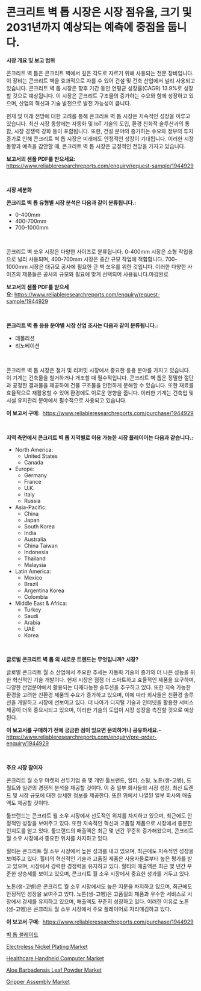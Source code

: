 <p><h1>콘크리트 벽 톱 시장은 시장 점유율, 크기 및 2031년까지 예상되는 예측에 중점을 둡니다.</h1></p><p><strong>시장 개요 및 보고 범위</strong></p>
<p><p>콘크리트 벽 톱은 콘크리트 벽에서 깊은 각도로 자르기 위해 사용되는 전문 장비입니다. 이 장비는 콘크리트 벽을 효과적으로 자를 수 있어 건설 및 건축 산업에서 널리 사용되고 있습니다. 콘크리트 벽 톱 시장은 향후 기간 동안 연평균 성장률(CAGR) 13.9%로 성장할 것으로 예상됩니다. 이 시장은 콘크리트 구조물의 증가하는 수요와 함께 성장하고 있으며, 산업의 혁신과 기술 발전으로 발전 가능성이 큽니다.</p><p>현재 및 미래 전망에 대한 고려를 통해 콘크리트 벽 톱 시장은 지속적인 성장을 이루고 있습니다. 최신 시장 동향에는 자동화 및 IoT 기술의 도입, 환경 친화적 솔루션과의 통합, 시장 경쟁력 강화 등이 포함됩니다. 또한, 건설 분야의 증가하는 수요와 정부의 투자 증가로 인해 콘크리트 벽 톱 시장은 미래에도 안정적인 성장이 기대됩니다. 이러한 시장 동향과 예측을 감안할 때, 콘크리트 벽 톱 시장은 긍정적인 전망을 가지고 있습니다.</p></p>
<p><strong>보고서의 샘플 PDF를 받으세요:</strong> <a href="https://www.reliableresearchreports.com/enquiry/request-sample/1944929">https://www.reliableresearchreports.com/enquiry/request-sample/1944929</a></p>
<p>&nbsp;</p>
<p><strong>시장 세분화</strong></p>
<p><strong>콘크리트 벽 톱 유형별 시장 분석은 다음과 같이 분류됩니다.:</strong></p>
<p><ul><li>0-400mm</li><li>400-700mm</li><li>700-1000mm</li></ul></p>
<p>&nbsp;</p>
<p><p>콘크리트 벽 쏘우 시장은 다양한 사이즈로 분류됩니다. 0-400mm 시장은 소형 작업용으로 널리 사용되며, 400-700mm 시장은 중간 규모 작업에 적합합니다. 700-1000mm 시장은 대규모 공사에 필요한 큰 벽 쏘우를 위한 것입니다. 이러한 다양한 사이즈의 제품들은 공사의 규모와 필요에 맞게 선택되어 사용됩니다.마감완료</p></p>
<p><strong>보고서의 샘플 PDF를 받으세요:</strong>&nbsp;<a href="https://www.reliableresearchreports.com/enquiry/request-sample/1944929">https://www.reliableresearchreports.com/enquiry/request-sample/1944929</a></p>
<p>&nbsp;</p>
<p><strong> 콘크리트 벽 톱 응용 분야별 시장 산업 조사는 다음과 같이 분류됩니다.:</strong></p>
<p><ul><li>데몰리션</li><li>리노베이션</li></ul></p>
<p>&nbsp;</p>
<p><p>콘크리트 벽 톱 시장은 철거 및 리퍼밋 시장에서 중요한 응용 분야를 가지고 있습니다. 이 기계는 건축물을 철거하거나 개조할 때 필수적입니다. 콘크리트 벽 톱은 정밀한 절단과 공정한 결과물을 제공하여 건물 구조물을 안전하게 분해할 수 있습니다. 또한 재료를 효율적으로 재활용할 수 있어 환경에도 이로운 영향을 줍니다. 이러한 기계는 건축업 및 시설 유지관리 분야에서 필수적으로 사용되고 있습니다.</p></p>
<p><strong>이 보고서 구매:</strong>&nbsp; <a href="https://www.reliableresearchreports.com/purchase/1944929">https://www.reliableresearchreports.com/purchase/1944929</a></p>
<p>&nbsp;</p>
<p><strong>지역 측면에서 콘크리트 벽 톱 지역별로 이용 가능한 시장 플레이어는 다음과 같습니다.:</strong></p>
<p><ul>
    <li>
        North America:
        <ul>
            <li>United States</li>
            <li>Canada</li>
        </ul>
    </li>
    <li>
        Europe:
        <ul>
            <li>Germany</li>
            <li>France</li>
            <li>U.K.</li>
            <li>Italy</li>
            <li>Russia</li>
        </ul>
    </li>
    <li>
        Asia-Pacific:
        <ul>
            <li>China</li>
            <li>Japan</li>
            <li>South Korea</li>
            <li>India</li>
            <li>Australia</li>
            <li>China Taiwan</li>
            <li>Indonesia</li>
            <li>Thailand</li>
            <li>Malaysia</li>
        </ul>
    </li>
    <li>
        Latin America:
        <ul>
            <li>Mexico</li>
            <li>Brazil</li>
            <li>Argentina Korea</li>
            <li>Colombia</li>
        </ul>
    </li>
    <li>
        Middle East & Africa:
        <ul>
            <li>Turkey</li>
            <li>Saudi</li>
            <li>Arabia</li>
            <li>UAE</li>
            <li>Korea</li>
        </ul>
    </li>
    </ul></p>
<p>&nbsp;</p>
<p><strong>글로벌 콘크리트 벽 톱 의 새로운 트렌드는 무엇입니까? 시장?</strong></p>
<p><p>글로벌 콘크리트 월 소 산업에서 주요한 추세는 자동화 기술의 증가와 더 나은 성능을 위한 혁신적인 기술 개발이다. 현재 시장은 점점 더 스마트하고 효율적인 제품을 요구하며, 다양한 산업분야에서 활용되는 다재다능한 솔루션을 추구하고 있다. 또한 지속 가능한 환경을 고려한 친환경 제품의 수요가 증가하고 있으며, 이에 따라 회사들은 친환경 솔루션을 개발하고 시장에 선보이고 있다. 더 나아가 디지털 기술과 인터넷을 활용한 서비스 제공이 더욱 중요시되고 있으며, 이러한 기술의 도입이 시장 성장을 촉진할 것으로 예상된다.</p></p>
<p><strong>이 보고서를 구매하기 전에 궁금한 점이 있으면 문의하거나 공유하세요.</strong>- <a href="https://www.reliableresearchreports.com/enquiry/pre-order-enquiry/1944929">https://www.reliableresearchreports.com/enquiry/pre-order-enquiry/1944929</a></p>
<p>&nbsp;</p>
<p><strong>주요 시장 참여자</strong></p>
<p><p>콘크리트 월 소우 마켓의 선두기업 중 몇 개인 툴브랜드, 힐티, 스틸, 노튼(생-고벵), 드월트와 일련의 경쟁적 분석을 제공할 것이다. 이 중 일부 회사들의 시장 성장, 최신 트렌드 및 시장 규모에 대한 상세한 정보를 제공한다. 또한 위에서 나열된 일부 회사의 매출액도 제공할 것이다.</p><p>툴브랜드는 콘크리트 월 소우 시장에서 선도적인 위치를 차지하고 있으며, 최근에도 안정적인 성장을 보여주고 있다. 또한 지속적인 혁신과 고품질 제품으로 시장에서 충분한 인지도를 얻고 있다. 툴브랜드의 매출액은 최근 몇 년간 꾸준히 증가해왔으며, 콘크리트 월 소우 시장에서 중요한 위치를 차지하고 있다.</p><p>힐티는 콘크리트 월 소우 시장에서 높은 성과를 내고 있으며, 최근에도 지속적인 성장을 보여주고 있다. 힐티의 혁신적인 기술과 고품질 제품은 사용자들로부터 높은 평가를 받고 있으며, 시장에서 강력한 경쟁력을 유지하고 있다. 힐티의 매출액은 최근 몇 년간 꾸준한 상승세를 보이고 있으며, 콘크리트 월 소우 시장에서 중요한 성과를 거두고 있다.</p><p>노튼(생-고벵)은 콘크리트 월 소우 시장에서도 높은 지분을 차지하고 있으며, 최근에도 안정적인 성장을 보여주고 있다. 노튼(생-고벵)은 고품질의 제품과 우수한 서비스로 시장에서 강세를 유지하고 있으며, 매출액도 꾸준히 성장하고 있다. 이러한 이유로 노튼(생-고벵)은 콘크리트 월 소우 시장에서 주요 플레이어로 자리매김하고 있다.</p></p>
<p><strong>이 보고서 구매:</strong>&nbsp;&nbsp;<a href="https://www.reliableresearchreports.com/purchase/1944929">https://www.reliableresearchreports.com/purchase/1944929</a></p>
<p><p><a href="https://github.com/hxzi07639916/Market-Research-Report-List-1/blob/main/3474487193686.md">벽 톱 블레이드</a></p><p><a href="https://issuu.com/reportprime-2/docs/electroless-nickel-plating-market-size-2030.pptx">Electroless Nickel Plating Market</a></p><p><a href="https://view.publitas.com/reportprime-1/healthcare-handheld-computer-market-size-global-industry-overview-market-segmentation-and-forecast-2024-to-2031/">Healthcare Handheld Computer Market</a></p><p><a href="https://github.com/Paul14Anderson63/Market-Research-Report-List-3/blob/main/aloe-barbadensis-leaf-powder-market.md">Aloe Barbadensis Leaf Powder Market</a></p><p><a href="https://issuu.com/reportprime-2/docs/gripper-assembly-market-size-2030.pptx">Gripper Assembly Market</a></p></p>
